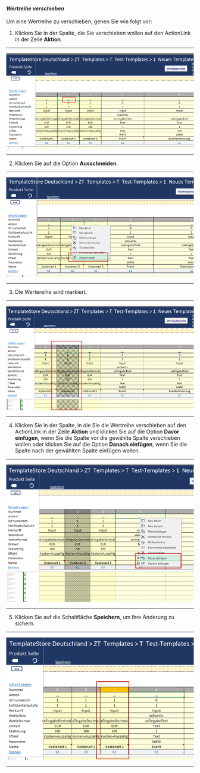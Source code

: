 #### *Wertreihe verschieben*  

Um eine Wertreihe zu verschieben, gehen Sie wie folgt vor:  

1) Klicken Sie in der Spalte, die Sie verschieben wollen auf den ActionLink in der Zeile **Aktion**.  

---
![](/assets/t22.png)  

---  

2) Klicken Sie auf die Option **Ausschneiden**.  

---
![](/assets/t26.png)  

---  

3) Die Wertereihe wird markiert.

---
![](/assets/t27.png)  

---  

4) Klicken Sie in der Spalte, in die Sie die Wertreihe verschieben auf den ActionLink in der Zeile **Aktion** und klicken Sie auf die Option **Davor einfügen**, wenn Sie die Spalte vor die gewählte Spalte verschieben wollen oder klicken Sie auf die Option **Danach einfügen**, wenn Sie die Spalte nach der gewählten Spalte einfügen wollen.  

---
![](/assets/t28.png)  

---  

5) Klicken Sie auf die Schaltfläche **Speichern**, um Ihre Änderung zu sichern.  

---
![](/assets/t29.png)  

---  


